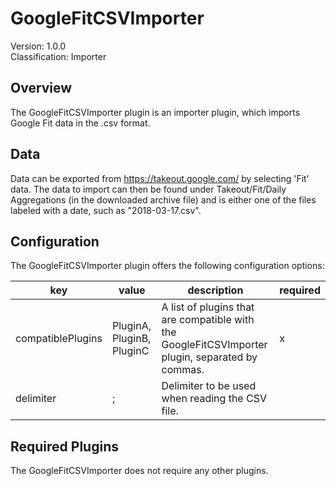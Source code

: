 # GoogleFitCSVImporter
Version: 1.0.0  
Classification: Importer

Overview
-----
The GoogleFitCSVImporter plugin is an importer plugin, which imports Google Fit data in the .csv format.

Data
-----
Data can be exported from https://takeout.google.com/ by selecting 'Fit' data. The data to import can then be found under Takeout/Fit/Daily Aggregations (in the downloaded archive file) and is either one of the files labeled with a date, such as "2018-03-17.csv".

Configuration
-----
The GoogleFitCSVImporter plugin offers the following configuration options:

| key  | value | description | required |
| ------------- | ------------- |  ------------- | ------------- |
| compatiblePlugins | PluginA, PluginB, PluginC | A list of plugins that are compatible with the GoogleFitCSVImporter plugin, separated by commas. | x
| delimiter | ; | Delimiter to be used when reading the CSV file. | 

Required Plugins
-----
The GoogleFitCSVImporter does not require any other plugins.